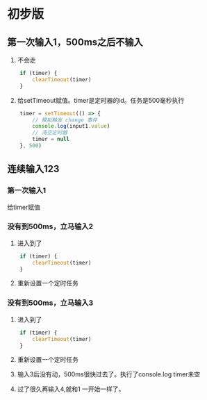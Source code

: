 # 初步版
## 第一次输入1，500ms之后不输入
1. 不会走
``` javascript
    if (timer) {
        clearTimeout(timer)
    }
```
2. 给setTimeout赋值。timer是定时器的id。任务是500毫秒执行
``` javascript
    timer = setTimeout(() => {
        // 模拟触发 change 事件
        console.log(input1.value)
        // 清空定时器
        timer = null
    }, 500)
```
## 连续输入123
### 第一次输入1
给timer赋值
### 没有到500ms，立马输入2
1. 进入到了
``` javascript
    if (timer) {
        clearTimeout(timer)
    }
```
2. 重新设置一个定时任务
### 没有到500ms，立马输入3
1. 进入到了
``` javascript
    if (timer) {
        clearTimeout(timer)
    }
```
2. 重新设置一个定时任务
3. 输入3后没有动，500ms很快过去了。执行了console.log
timer未空

4. 过了很久再输入4,就和1 一开始一样了。